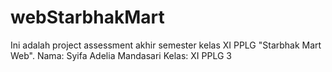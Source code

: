 # webStarbhakMart
Ini adalah project assessment akhir semester kelas XI PPLG "Starbhak Mart Web". Nama: Syifa Adelia Mandasari Kelas: XI PPLG 3
